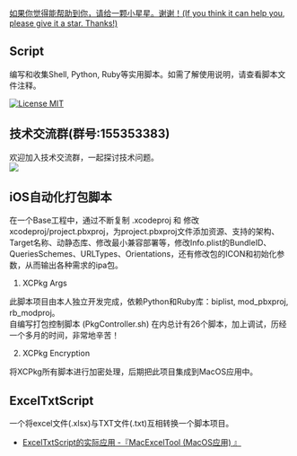 [如果你觉得能帮助到你，请给一颗小星星。谢谢！(If you think it can help you, please give it a star. Thanks!)](https://github.com/dgynfi/Script)

## Script

编写和收集Shell, Python, Ruby等实用脚本。如需了解使用说明，请查看脚本文件注释。

[![License MIT](https://img.shields.io/badge/license-MIT-green.svg?style=flat)](LICENSE)&nbsp;

## 技术交流群(群号:155353383)

欢迎加入技术交流群，一起探讨技术问题。<br />
![](https://github.com/dgynfi/Script/raw/master/images/qq155353383.jpg)

## iOS自动化打包脚本

在一个Base工程中，通过不断复制 .xcodeproj 和 修改 xcodeproj/project.pbxproj，为project.pbxproj文件添加资源、支持的架构、Target名称、动静态库、修改最小兼容部署等，修改Info.plist的BundleID、QueriesSchemes、URLTypes、Orientations，还有修改包的ICON和初始化参数，从而输出各种需求的ipa包。

1. XCPkg Args

此脚本项目由本人独立开发完成，依赖Python和Ruby库：biplist, mod_pbxproj, rb_modproj。<br />
自编写打包控制脚本 (PkgController.sh) 在内总计有26个脚本，加上调试，历经一个多月的时间，非常地辛苦！

2. XCPkg Encryption

将XCPkg所有脚本进行加密处理，后期把此项目集成到MacOS应用中。

## ExcelTxtScript

一个将excel文件(.xlsx)与TXT文件(.txt)互相转换一个脚本项目。

- [ExcelTxtScript的实际应用 -『MacExcelTool (MacOS应用) 』](https://github.com/dgynfi/MacExcelTool)
